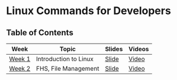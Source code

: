 # Linux Commands for Developers

## Table of Contents

| Week | Topic | Slides | Videos |
| -------------- | --------------- | -------------| ---------|
| [Week 1](/Week-1/Lecture1.md) | Introduction to Linux | [Slide](https://docs.google.com/presentation/d/1VnF6CRQH8pO7d9HHjRSC0zmFCwZr5DJulAoOJUlIgpE/edit?usp=sharing) | [Video](https://drive.google.com/file/d/1WuH4GC-TEfWnMS6xUaH0Y-EVg1HJ5y6g/view?usp=sharing) |
| [Week 2](/Week-2/Lecture1.md) | FHS, File Management | [Slide](https://docs.google.com/presentation/d/1bLk4HU3DnkJ-nuaVs3HkEXL-SGKll7NGgm2Y2qVmfDw/edit?usp=sharing) | [Video](https://drive.google.com/file/d/1Qbf3L_19zpWFP-YAEirPCWa-XLxqq3Mj/view?usp=sharing) |



